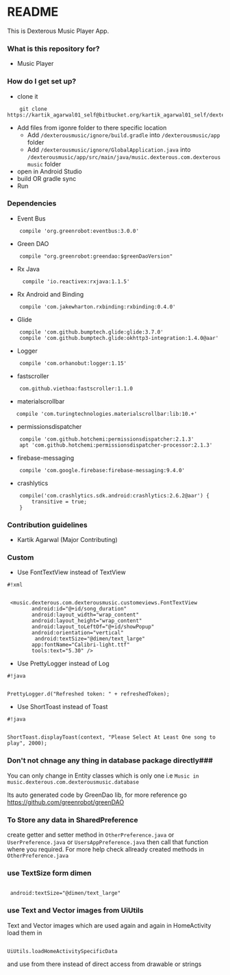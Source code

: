 # README #

This is Dexterous Music Player App.

### What is this repository for? ###

* Music Player

### How do I get set up? ###

* clone it
```
    git clone https://kartik_agarwal01_self@bitbucket.org/kartik_agarwal01_self/dexterousmusic.git
```
* Add files from igonre folder to there specific location
    * Add ```/dexterousmusic/ignore/build.gradle``` into ```/dexterousmusic/app``` folder
    * Add ```/dexterousmusic/ignore/GlobalApplication.java``` into ```/dexterousmusic/app/src/main/java/music.dexterous.com.dexterousmusic``` folder
* open in Android Studio
* build OR gradle sync
* Run 

### Dependencies ###
* Event Bus
```
    compile 'org.greenrobot:eventbus:3.0.0'
```
* Green DAO
```
    compile "org.greenrobot:greendao:$greenDaoVersion"
```
* Rx Java
```
     compile 'io.reactivex:rxjava:1.1.5'
```
* Rx Android and Binding
```
    compile 'com.jakewharton.rxbinding:rxbinding:0.4.0'
```
* Glide
```
    compile 'com.github.bumptech.glide:glide:3.7.0'
    compile 'com.github.bumptech.glide:okhttp3-integration:1.4.0@aar'
```
* Logger
```
    compile 'com.orhanobut:logger:1.15'
```
* fastscroller     
```
    com.github.viethoa:fastscroller:1.1.0
```
* materialscrollbar 
```
   compile 'com.turingtechnologies.materialscrollbar:lib:10.+'
```
* permissionsdispatcher
```
    compile 'com.github.hotchemi:permissionsdispatcher:2.1.3'
    apt 'com.github.hotchemi:permissionsdispatcher-processor:2.1.3'
```
* firebase-messaging
```
    compile 'com.google.firebase:firebase-messaging:9.4.0'
```
* crashlytics
```
    compile('com.crashlytics.sdk.android:crashlytics:2.6.2@aar') {
        transitive = true;
    }
```

### Contribution guidelines ###
* Kartik Agarwal (Major Contributing)

### Custom ###

* Use FontTextView instead of TextView

```
#!xml


 <music.dexterous.com.dexterousmusic.customeviews.FontTextView
        android:id="@+id/song_duration"
        android:layout_width="wrap_content"
        android:layout_height="wrap_content"
        android:layout_toLeftOf="@+id/showPopup"
        android:orientation="vertical"
         android:textSize="@dimen/text_large"
        app:fontName="Calibri-light.ttf"
        tools:text="5.30" />
```


* Use PrettyLogger instead of Log

```
#!java


PrettyLogger.d("Refreshed token: " + refreshedToken);
```

* Use ShortToast instead of Toast

```
#!java


ShortToast.displayToast(context, "Please Select At Least One song to play", 2000);
```

### Don't not chnage any thing in database package directly###

You can only change in Entity classes which is only one i.e 
```Music in music.dexterous.com.dexterousmusic.database```

Its auto generated code by GreenDao lib, for more reference go https://github.com/greenrobot/greenDAO


### To Store any data in SharedPreference ###

create getter and setter method in ```OtherPreference.java``` or  ```UserPreference.java``` or ```UsersAppPreference.java```
then call that function where you required. 
For more help check allready created methods in ```OtherPreference.java```

### use TextSize form dimen ###
```

 android:textSize="@dimen/text_large"
```

### use Text and Vector images from UiUtils ###

Text and Vector images which are used again and again in HomeActivity load them in 
```

UiUtils.loadHomeActivitySpecificData
```

and use from there instead of direct access from drawable or strings
